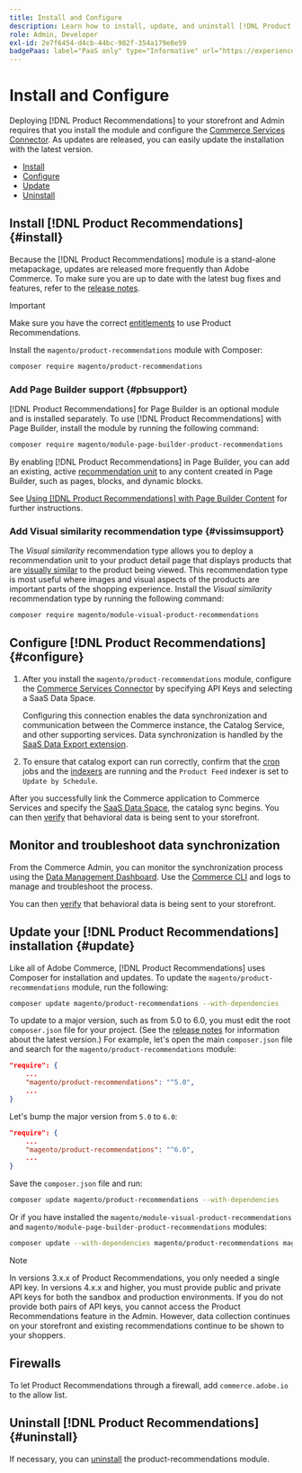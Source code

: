 ```yaml
---
title: Install and Configure
description: Learn how to install, update, and uninstall [!DNL Product Recommendations].
role: Admin, Developer
exl-id: 2e7f6454-d4cb-44bc-982f-354a179e8e59
badgePaas: label="PaaS only" type="Informative" url="https://experienceleague.adobe.com/en/docs/commerce/user-guides/product-solutions" tooltip="Applies to Adobe Commerce on Cloud projects (Adobe-managed PaaS infrastructure) and on-premises projects only."
---
```

# Install and Configure

Deploying [!DNL Product Recommendations] to your storefront and Admin requires that you install the module and configure the [Commerce Services Connector](../landing/saas.md). As updates are released, you can easily update the installation with the latest version.

- [Install](#install)
- [Configure](#configure)
- [Update](#update)
- [Uninstall](#uninstall)

## Install [!DNL Product Recommendations] {#install}

Because the [!DNL Product Recommendations] module is a stand-alone metapackage, updates are released more frequently than Adobe Commerce. To make sure you are up to date with the latest bug fixes and features, refer to the [release notes](release-notes.md).

>[!IMPORTANT]
>
>Make sure you have the correct [entitlements](../landing/saas.md#credentials) to use Product Recommendations.

Install the `magento/product-recommendations` module with Composer:

```bash
composer require magento/product-recommendations
```

### Add Page Builder support {#pbsupport}

[!DNL Product Recommendations] for Page Builder is an optional module and is installed separately. To use [!DNL Product Recommendations] with Page Builder, install the module by running the following command:

```bash
composer require magento/module-page-builder-product-recommendations
```

By enabling [!DNL Product Recommendations] in Page Builder, you can add an existing, active [recommendation unit](https://experienceleague.adobe.com/en/docs/commerce-admin/page-builder/add-content/recommendations) to any content created in Page Builder, such as pages, blocks, and dynamic blocks.

See [Using [!DNL Product Recommendations] with Page Builder Content](page-builder.md) for further instructions.

### Add Visual similarity recommendation type {#vissimsupport}

The _Visual similarity_ recommendation type allows you to deploy a recommendation unit to your product detail page that displays products that are [visually similar](type.md#visualsim) to the product being viewed. This recommendation type is most useful where images and visual aspects of the products are important parts of the shopping experience. Install the _Visual similarity_ recommendation type by running the following command:

```bash
composer require magento/module-visual-product-recommendations
```

## Configure [!DNL Product Recommendations] {#configure}

1. After you install the `magento/product-recommendations` module, configure the [Commerce Services Connector](../landing/saas.md) by specifying API Keys and selecting a SaaS Data Space.

   Configuring this connection enables the data synchronization and communication between the Commerce instance, the Catalog Service, and other supporting services. Data synchronization is handled by the [SaaS Data Export extension](../data-export/overview.md).

1. To ensure that catalog export can run correctly, confirm that the [cron](https://experienceleague.adobe.com/en/docs/commerce-operations/configuration-guide/cli/configure-cron-jobs) jobs and the [indexers](https://experienceleague.adobe.com/en/docs/commerce-operations/configuration-guide/cli/manage-indexers) are running and the `Product Feed` indexer is set to `Update by Schedule`.

After you successfully link the Commerce application to Commerce Services and specify the [SaaS Data Space](../landing/saas.md#saas-configuration), the catalog sync begins. You can then [verify](verify.md) that behavioral data is being sent to your storefront.

## Monitor and troubleshoot data synchronization

From the Commerce Admin, you can monitor the synchronization process using the [Data Management Dashboard](https://experienceleague.adobe.com/en/docs/commerce-admin/systems/data-transfer/data-dashboard). Use the [Commerce CLI](../data-export/data-export-cli-commands.md#troubleshooting) and logs to manage and troubleshoot the process.

 You can then [verify](verify.md) that behavioral data is being sent to your storefront.

## Update your [!DNL Product Recommendations] installation {#update}

Like all of Adobe Commerce, [!DNL Product Recommendations] uses Composer for installation and updates. To update the `magento/product-recommendations` module, run the following:

```bash
composer update magento/product-recommendations --with-dependencies
```

To update to a major version, such as from 5.0 to 6.0, you must edit the root `composer.json` file for your project. (See the [release notes](release-notes.md) for information about the latest version.) For example, let's open the main `composer.json` file and search for the `magento/product-recommendations` module:

```json
"require": {
    ...
    "magento/product-recommendations": "^5.0",
    ...
}
```

Let's bump the major version from `5.0` to `6.0`:

```json
"require": {
    ...
    "magento/product-recommendations": "^6.0",
    ...
}
```

Save the `composer.json` file and run:

```bash
composer update magento/product-recommendations --with-dependencies
```

Or if you have installed the `magento/module-visual-product-recommendations` and `magento/module-page-builder-product-recommendations` modules:

```bash
composer update --with-dependencies magento/product-recommendations magento/module-visual-product-recommendations magento/module-page-builder-product-recommendations
```

>[!NOTE]
>
> In versions 3.x.x of Product Recommendations, you only needed a single API key. In versions 4.x.x and higher, you must provide public and private API keys for both the sandbox and production environments. If you do not provide both pairs of API keys, you cannot access the Product Recommendations feature in the Admin. However,  data collection continues on your storefront and existing recommendations continue to be shown to your shoppers.

## Firewalls

To let Product Recommendations through a firewall, add `commerce.adobe.io` to the allow list.

## Uninstall [!DNL Product Recommendations] {#uninstall}

If necessary, you can [uninstall](https://experienceleague.adobe.com/en/docs/commerce-operations/installation-guide/tutorials/uninstall-modules) the product-recommendations module.

